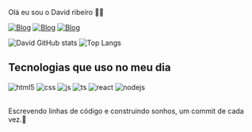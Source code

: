 Olá eu sou o David ribeiro 🖐🏼

[![Blog](https://img.shields.io/badge/LinkedIn-0077B5?style=for-the-badge&logo=linkedin&logoColor=white)](https://www.linkedin.com/in/davidsribeiro/)
[![Blog](https://img.shields.io/badge/Instagram-E4405F?style=for-the-badge&logo=instagram&logoColor=white)](https://www.instagram.com/david.ribero.547/)
[![Blog](https://img.shields.io/badge/Twitter-1DA1F2?style=for-the-badge&logo=twitter&logoColor=white)](https://twitter.com/daviribe001)

![David GitHub stats](https://github-readme-stats.vercel.app/api?username=David00SR&show_icons=true&theme=radical)
![Top Langs](https://github-readme-stats.vercel.app/api/top-langs/?David00SR=anuraghazra&layout=compact)


## Tecnologias que uso no meu dia 

<div style="display: inline_block">
  <img align="center" alt="html5" src="https://img.shields.io/badge/HTML5-E34F26?style=for-the-badge&logo=html5&logoColor=white" />
  <img align="center" alt="css" src="https://img.shields.io/badge/CSS3-1572B6?style=for-the-badge&logo=css3&logoColor=white" />
  <img align="center" alt="js" src="https://img.shields.io/badge/JavaScript-F7DF1E?style=for-the-badge&logo=javascript&logoColor=black" />
  <img align="center" alt="ts" src="https://img.shields.io/badge/TypeScript-007ACC?style=for-the-badge&logo=typescript&logoColor=white" />
  <img align="center" alt="react" src="https://img.shields.io/badge/React-20232A?style=for-the-badge&logo=react&logoColor=61DAFB" />
  <img align="center" alt="nodejs" src="https://img.shields.io/badge/Node.js-43853D?style=for-the-badge&logo=node.js&logoColor=white" />
</div><br/>

Escrevendo linhas de código e construindo sonhos, um commit de cada vez.🚀
